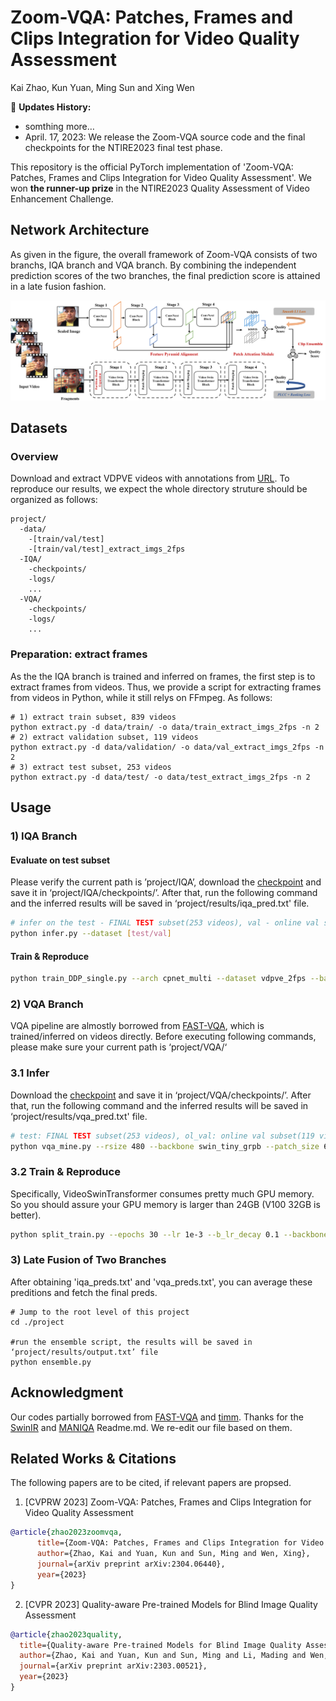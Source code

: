 # Zoom-VQA: Patches, Frames and Clips Integration for Video Quality Assessment

Kai Zhao, Kun Yuan, Ming Sun and Xing Wen

:rocket: **Updates History:**
- somthing more…
- April. 17, 2023: We release the Zoom-VQA source code and the final checkpoints for the NTIRE2023 final test phase. 

This repository is the official PyTorch implementation of 'Zoom-VQA: Patches, Frames and Clips Integration for Video Quality Assessment'. We won **the runner-up prize** in the NTIRE2023 Quality Assessment of Video Enhancement Challenge. 

## Network Architecture
As given in the figure, the overall framework of Zoom-VQA consists of two branchs, IQA branch and VQA branch. By combining the independent prediction scores of the two branches, the final prediction score is attained in a late fusion fashion.

![framework.png](images/framework.png)

## Datasets
### Overview
Download and extract VDPVE videos with annotations from [URL](https://arxiv.org/abs/2303.09290). To reproduce our results, we expect the whole directory struture should be organized as follows:
```
project/
  -data/
    -[train/val/test]
    -[train/val/test]_extract_imgs_2fps
  -IQA/
    -checkpoints/
    -logs/
    ...
  -VQA/
    -checkpoints/
    -logs/
    ...
```

### Preparation: extract frames 
As the the IQA branch is trained and inferred on frames, the first step is to extract frames from videos. Thus, we provide a script for extracting frames from videos in Python, while it still relys on FFmpeg. As follows:

```
# 1) extract train subset, 839 videos
python extract.py -d data/train/ -o data/train_extract_imgs_2fps -n 2
# 2) extract validation subset, 119 videos
python extract.py -d data/validation/ -o data/val_extract_imgs_2fps -n 2
# 3) extract test subset, 253 videos
python extract.py -d data/test/ -o data/test_extract_imgs_2fps -n 2
```

## Usage
### 1) IQA Branch

#### Evaluate on test subset
Please verify the current path is ’project/IQA’, download the [checkpoint](https://github.com/k-zha14/Zoom-VQA/releases/download/v0.1/iqa_best_29epoch_checkpoint.pth.tar) and save it in ‘project/IQA/checkpoints/’. After that, run the following command and the inferred results will be saved in ‘project/results/iqa_pred.txt' file. 

```bash
# infer on the test - FINAL TEST subset(253 videos), val - online val subset(119 videos)
python infer.py --dataset [test/val]
```

#### Train & Reproduce
```bash
python train_DDP_single.py --arch cpnet_multi --dataset vdpve_2fps --batch_size 32 --epochs 30 --lr 4e-4 --optimizer ADAMW --weight_decay 1e-2 --drop_path 0.1 --loss_type smooth_l1 --pretrain --rsize 512 --csize 320 --cutmix 0. --backbone_lr_decay 0.2 --pretrain --dropout 0.5 --suffix lr4e-4_b32_dp05_dpath01_wd1e-2_blrdecay02_reproduce
```

### 2) VQA Branch

VQA pipeline are almostly borrowed from [FAST-VQA](https://github.com/VQAssessment/FAST-VQA-and-FasterVQA), which is trained/inferred on videos directly. Before executing following commands, please make sure your current path is ‘project/VQA/‘

### 3.1 Infer
Download the [checkpoint](https://github.com/k-zha14/Zoom-VQA/releases/download/v0.1/vqa_best_29e_val-vqpve_s.pth) and save it in ‘project/VQA/checkpoints/’. After that, run the following command and the inferred results will be saved in ‘project/results/vqa_pred.txt' file. 

```bash
# test: FINAL TEST subset(253 videos), ol_val: online val subset(119 videos), off_val: my split validation, 111 videos
python vqa_mine.py --rsize 480 --backbone swin_tiny_grpb --patch_size 6 --dataset [test/ol_val/off_val]
```

### 3.2 Train & Reproduce
Specifically, VideoSwinTransformer consumes pretty much GPU memory. So you should assure your GPU memory is larger than 24GB (V100 32GB is better).
```bash
python split_train.py --epochs 30 --lr 1e-3 --b_lr_decay 0.1 --backbone swin_tiny_grpb --batch_size 16 --rsize 480 --patch_size 6 --suffix lr1e-3_fragments_r480c336_blr01_reproduce
```

### 3) Late Fusion of Two Branches
After obtaining 'iqa_preds.txt' and 'vqa_preds.txt', you can average these preditions and fetch the final preds. 

```
# Jump to the root level of this project 
cd ./project

#run the ensemble script, the results will be saved in ‘project/results/output.txt’ file
python ensemble.py
```



## Acknowledgment
Our codes partially borrowed from [FAST-VQA](https://github.com/VQAssessment/FAST-VQA-and-FasterVQA) and [timm](https://github.com/rwightman/pytorch-image-models). Thanks for the [SwinIR](https://github.com/JingyunLiang/SwinIR) and [MANIQA](https://github.com/IIGROUP/MANIQA) Readme.md. We re-edit our file based on them.

## Related Works & Citations 
The following papers are to be cited, if relevant papers are propsed. 

1. [CVPRW 2023] Zoom-VQA: Patches, Frames and Clips Integration for Video Quality Assessment

```bibtex
@article{zhao2023zoomvqa,
      title={Zoom-VQA: Patches, Frames and Clips Integration for Video Quality Assessment}, 
      author={Zhao, Kai and Yuan, Kun and Sun, Ming and Wen, Xing},
      journal={arXiv preprint arXiv:2304.06440},
      year={2023}
}
```

2. [CVPR 2023] Quality-aware Pre-trained Models for Blind Image Quality Assessment

```bibtex
@article{zhao2023quality,
  title={Quality-aware Pre-trained Models for Blind Image Quality Assessment},
  author={Zhao, Kai and Yuan, Kun and Sun, Ming and Li, Mading and Wen, Xing},
  journal={arXiv preprint arXiv:2303.00521},
  year={2023}
}
```


